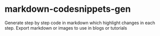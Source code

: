# markdown-codesnippets-gen

Generate step by step code in markdown which highlight changes
in each step. Export markdown or images to use in blogs or tutorials
